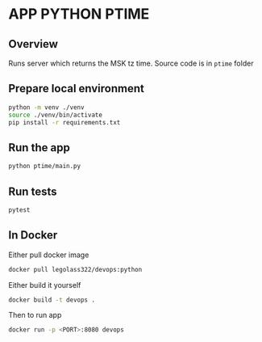 # APP PYTHON PTIME

## Overview

Runs server which returns the MSK tz time. Source code is in `ptime` folder

## Prepare local environment

```bash
python -m venv ./venv
source ./venv/bin/activate
pip install -r requirements.txt
```

## Run the app

```bash
python ptime/main.py
```

## Run tests

```bash
pytest
```

## In Docker

Either pull docker image

```bash
docker pull legolass322/devops:python
```

Either build it yourself

```bash
docker build -t devops .
```

Then to run app
```bash
docker run -p <PORT>:8080 devops
```